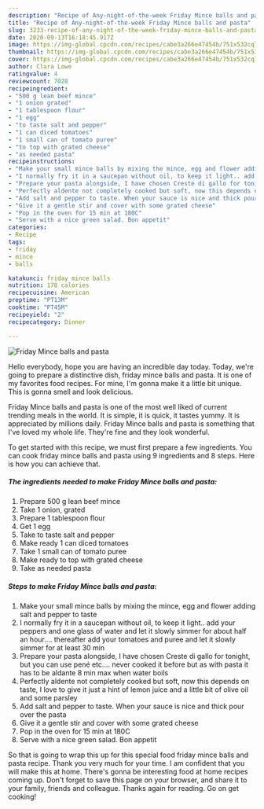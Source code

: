 ```yaml
---
description: "Recipe of Any-night-of-the-week Friday Mince balls and pasta"
title: "Recipe of Any-night-of-the-week Friday Mince balls and pasta"
slug: 3233-recipe-of-any-night-of-the-week-friday-mince-balls-and-pasta
date: 2020-09-13T16:18:45.917Z
image: https://img-global.cpcdn.com/recipes/cabe3a266e47454b/751x532cq70/friday-mince-balls-and-pasta-recipe-main-photo.jpg
thumbnail: https://img-global.cpcdn.com/recipes/cabe3a266e47454b/751x532cq70/friday-mince-balls-and-pasta-recipe-main-photo.jpg
cover: https://img-global.cpcdn.com/recipes/cabe3a266e47454b/751x532cq70/friday-mince-balls-and-pasta-recipe-main-photo.jpg
author: Clara Lowe
ratingvalue: 4
reviewcount: 7028
recipeingredient:
- "500 g lean beef mince"
- "1 onion grated"
- "1 tablespoon flour"
- "1 egg"
- "to taste salt and pepper"
- "1 can diced tomatoes"
- "1 small can of tomato puree"
- "to top with grated cheese"
- "as needed pasta"
recipeinstructions:
- "Make your small mince balls by mixing the mince, egg and flower adding salt and pepper to taste"
- "I normally fry it in a saucepan without oil, to keep it light.. add your peppers and one glass of water and let it slowly simmer for about half an hour.... thereafter add your tomatoes and puree and let it slowly simmer for at least 30 min"
- "Prepare your pasta alongside, I have chosen Creste di gallo for tonight, but you can use pené etc.... never cooked it before but as with pasta it has to be aldante 8 min max when water boils"
- "Perfectly aldente not completely cooked but soft, now this depends on taste, I love to give it just a hint of lemon juice and a little bit of olive oil and some parsley"
- "Add salt and pepper to taste. When your sauce is nice and thick pour over the pasta"
- "Give it a gentle stir and cover with some grated cheese"
- "Pop in the oven for 15 min at 180C"
- "Serve with a nice green salad. Bon appetit"
categories:
- Recipe
tags:
- friday
- mince
- balls

katakunci: friday mince balls 
nutrition: 178 calories
recipecuisine: American
preptime: "PT13M"
cooktime: "PT45M"
recipeyield: "2"
recipecategory: Dinner

---
```



![Friday Mince balls and pasta](https://img-global.cpcdn.com/recipes/cabe3a266e47454b/751x532cq70/friday-mince-balls-and-pasta-recipe-main-photo.jpg)

Hello everybody, hope you are having an incredible day today. Today, we're going to prepare a distinctive dish, friday mince balls and pasta. It is one of my favorites food recipes. For mine, I'm gonna make it a little bit unique. This is gonna smell and look delicious.

Friday Mince balls and pasta is one of the most well liked of current trending meals in the world. It is simple, it is quick, it tastes yummy. It is appreciated by millions daily. Friday Mince balls and pasta is something that I've loved my whole life. They're fine and they look wonderful.




To get started with this recipe, we must first prepare a few ingredients. You can cook friday mince balls and pasta using 9 ingredients and 8 steps. Here is how you can achieve that.

<!--inarticleads1-->

##### The ingredients needed to make Friday Mince balls and pasta:

1. Prepare 500 g lean beef mince
1. Take 1 onion, grated
1. Prepare 1 tablespoon flour
1. Get 1 egg
1. Take to taste salt and pepper
1. Make ready 1 can diced tomatoes
1. Take 1 small can of tomato puree
1. Make ready to top with grated cheese
1. Take as needed pasta




<!--inarticleads2-->

##### Steps to make Friday Mince balls and pasta:

1. Make your small mince balls by mixing the mince, egg and flower adding salt and pepper to taste
1. I normally fry it in a saucepan without oil, to keep it light.. add your peppers and one glass of water and let it slowly simmer for about half an hour.... thereafter add your tomatoes and puree and let it slowly simmer for at least 30 min
1. Prepare your pasta alongside, I have chosen Creste di gallo for tonight, but you can use pené etc.... never cooked it before but as with pasta it has to be aldante 8 min max when water boils
1. Perfectly aldente not completely cooked but soft, now this depends on taste, I love to give it just a hint of lemon juice and a little bit of olive oil and some parsley
1. Add salt and pepper to taste. When your sauce is nice and thick pour over the pasta
1. Give it a gentle stir and cover with some grated cheese
1. Pop in the oven for 15 min at 180C
1. Serve with a nice green salad. Bon appetit




So that is going to wrap this up for this special food friday mince balls and pasta recipe. Thank you very much for your time. I am confident that you will make this at home. There's gonna be interesting food at home recipes coming up. Don't forget to save this page on your browser, and share it to your family, friends and colleague. Thanks again for reading. Go on get cooking!
